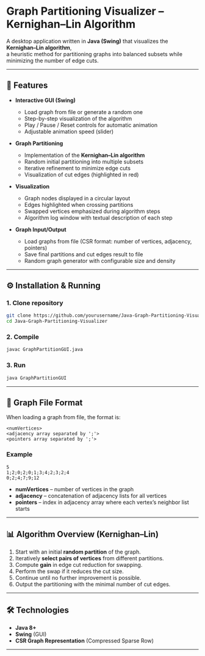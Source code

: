 
# Graph Partitioning Visualizer – Kernighan–Lin Algorithm

A desktop application written in **Java (Swing)** that visualizes the **Kernighan–Lin algorithm**,  
a heuristic method for partitioning graphs into balanced subsets while minimizing the number of edge cuts.

---

## 📌 Features

- **Interactive GUI (Swing)**
  - Load graph from file or generate a random one
  - Step-by-step visualization of the algorithm
  - Play / Pause / Reset controls for automatic animation
  - Adjustable animation speed (slider)

- **Graph Partitioning**
  - Implementation of the **Kernighan–Lin algorithm**
  - Random initial partitioning into multiple subsets
  - Iterative refinement to minimize edge cuts
  - Visualization of cut edges (highlighted in red)

- **Visualization**
  - Graph nodes displayed in a circular layout
  - Edges highlighted when crossing partitions
  - Swapped vertices emphasized during algorithm steps
  - Algorithm log window with textual description of each step

- **Graph Input/Output**
  - Load graphs from file (CSR format: number of vertices, adjacency, pointers)
  - Save final partitions and cut edges result to file
  - Random graph generator with configurable size and density

---



## ⚙️ Installation & Running

### 1. Clone repository
```bash
git clone https://github.com/yourusername/Java-Graph-Partitioning-Visualizer.git
cd Java-Graph-Partitioning-Visualizer
````

### 2. Compile

```bash
javac GraphPartitionGUI.java
```

### 3. Run

```bash
java GraphPartitionGUI
```

---

## 📂 Graph File Format

When loading a graph from file, the format is:

```
<numVertices>
<adjacency array separated by ';'>
<pointers array separated by ';'>
```

### Example

```
5
1;2;0;2;0;1;3;4;2;3;2;4
0;2;4;7;9;12
```

* **numVertices** – number of vertices in the graph
* **adjacency** – concatenation of adjacency lists for all vertices
* **pointers** – index in adjacency array where each vertex’s neighbor list starts

---

## 📊 Algorithm Overview (Kernighan–Lin)

1. Start with an initial **random partition** of the graph.
2. Iteratively **select pairs of vertices** from different partitions.
3. Compute **gain** in edge cut reduction for swapping.
4. Perform the swap if it reduces the cut size.
5. Continue until no further improvement is possible.
6. Output the partitioning with the minimal number of cut edges.

---

## 🛠️ Technologies

* **Java 8+**
* **Swing** (GUI)
* **CSR Graph Representation** (Compressed Sparse Row)

---

